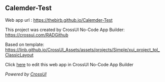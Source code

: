 ## Calemder-Test
Web app url : https://thebirb.github.io/Calemder-Test

This project was created by CrossUI No-Code App Builder: https://crossui.com/RADGithub

Based on template: https://linb.github.io/CrossUI_Assets/assets/projects/Simple/xui_project_tpl_ClassicLayout

Click [here](https://crossui.com/RADGithub/#!from=github&owner=thebirb&repo=Calemder-Test) to edit this web app in CrossUI No-Code App Builder

<i>Powered by [CrossUI](https://crossui.com)</i>
